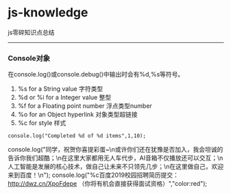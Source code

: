 # js-knowledge
js零碎知识点总结

------

### Console对象
在console.log()或console.debug()中输出时会有%d,%s等符号。
1. %s for a String value 字符类型
2. %d or %i for a Integer value 整型
3. %f for a Floating point number 浮点类型number
4. %o for an Object hyperlink 对象类型超链接
5. %c for style  样式

`console.log("Completed %d of %d items",1,10);`

console.log("同学，祝贺你喜提彩蛋~\n或许你们还在犹豫是否加入，我会坦诚的告诉你我们超酷；\n在这里大家都用无人车代步，AI音箱不仅播放还可以交互；\n人工智能是发展的核心技术，做自己让未来不只领先几步；\n在这里做自己，欢迎来到百度！\n");
console.log("%c百度2019校园招聘简历提交：http://dwz.cn/XpoFdepe （你将有机会直接获得面试资格）","color:red");
